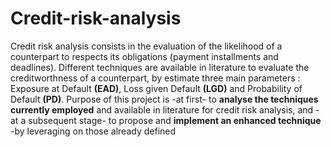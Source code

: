 # Credit-risk-analysis

Credit risk analysis consists in the evaluation of the likelihood of a counterpart
to respects its obligations (payment installments and deadlines).
Different techniques are available in literature to evaluate the creditworthness of a
counterpart, by estimate three main parameters : Exposure at Default **(EAD)**, Loss given
Default **(LGD)** and Probability of Default **(PD)**.
Purpose of this project is -at first- to **analyse the techniques currently employed** and available
in literature for credit risk analysis, and -at a subsequent stage- to propose and **implement an
enhanced technique** -by leveraging on those already defined
